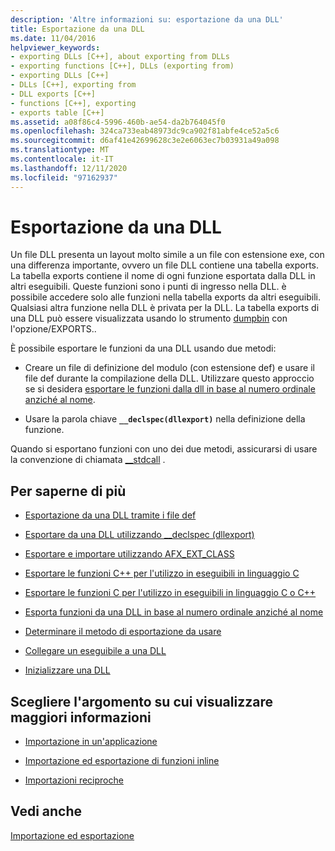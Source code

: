 ```yaml
---
description: 'Altre informazioni su: esportazione da una DLL'
title: Esportazione da una DLL
ms.date: 11/04/2016
helpviewer_keywords:
- exporting DLLs [C++], about exporting from DLLs
- exporting functions [C++], DLLs (exporting from)
- exporting DLLs [C++]
- DLLs [C++], exporting from
- DLL exports [C++]
- functions [C++], exporting
- exports table [C++]
ms.assetid: a08f86c4-5996-460b-ae54-da2b764045f0
ms.openlocfilehash: 324ca733eab48973dc9ca902f81abfe4ce52a5c6
ms.sourcegitcommit: d6af41e42699628c3e2e6063ec7b03931a49a098
ms.translationtype: MT
ms.contentlocale: it-IT
ms.lasthandoff: 12/11/2020
ms.locfileid: "97162937"
---
```

# <a name="exporting-from-a-dll"></a>Esportazione da una DLL

Un file DLL presenta un layout molto simile a un file con estensione exe, con una differenza importante, ovvero un file DLL contiene una tabella exports. La tabella exports contiene il nome di ogni funzione esportata dalla DLL in altri eseguibili. Queste funzioni sono i punti di ingresso nella DLL. è possibile accedere solo alle funzioni nella tabella exports da altri eseguibili. Qualsiasi altra funzione nella DLL è privata per la DLL. La tabella exports di una DLL può essere visualizzata usando lo strumento [dumpbin](reference/dumpbin-reference.md) con l'opzione/EXPORTS..

È possibile esportare le funzioni da una DLL usando due metodi:

- Creare un file di definizione del modulo (con estensione def) e usare il file def durante la compilazione della DLL. Utilizzare questo approccio se si desidera [esportare le funzioni dalla dll in base al numero ordinale anziché al nome](exporting-functions-from-a-dll-by-ordinal-rather-than-by-name.md).

- Usare la parola chiave **`__declspec(dllexport)`** nella definizione della funzione.

Quando si esportano funzioni con uno dei due metodi, assicurarsi di usare la convenzione di chiamata [__stdcall](../cpp/stdcall.md) .

## <a name="what-do-you-want-to-do"></a>Per saperne di più

- [Esportazione da una DLL tramite i file def](exporting-from-a-dll-using-def-files.md)

- [Esportare da una DLL utilizzando __declspec (dllexport)](exporting-from-a-dll-using-declspec-dllexport.md)

- [Esportare e importare utilizzando AFX_EXT_CLASS](exporting-and-importing-using-afx-ext-class.md)

- [Esportare le funzioni C++ per l'utilizzo in eseguibili in linguaggio C](exporting-cpp-functions-for-use-in-c-language-executables.md)

- [Esportare le funzioni C per l'utilizzo in eseguibili in linguaggio C o C++](exporting-c-functions-for-use-in-c-or-cpp-language-executables.md)

- [Esporta funzioni da una DLL in base al numero ordinale anziché al nome](exporting-functions-from-a-dll-by-ordinal-rather-than-by-name.md)

- [Determinare il metodo di esportazione da usare](determining-which-exporting-method-to-use.md)

- [Collegare un eseguibile a una DLL](linking-an-executable-to-a-dll.md#determining-which-linking-method-to-use)

- [Inizializzare una DLL](run-time-library-behavior.md#initializing-a-dll)

## <a name="what-do-you-want-to-know-more-about"></a>Scegliere l'argomento su cui visualizzare maggiori informazioni

- [Importazione in un'applicazione](importing-into-an-application.md)

- [Importazione ed esportazione di funzioni inline](importing-and-exporting-inline-functions.md)

- [Importazioni reciproche](mutual-imports.md)

## <a name="see-also"></a>Vedi anche

[Importazione ed esportazione](importing-and-exporting.md)
